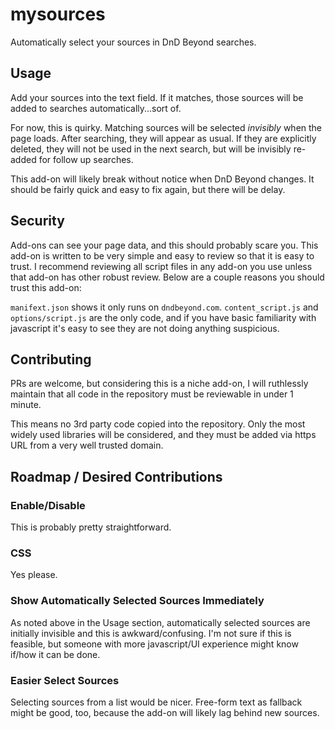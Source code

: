 # mysources
Automatically select your sources in DnD Beyond searches.

## Usage
Add your sources into the text field. If it matches, those sources will be added to searches automatically...sort of.

For now, this is quirky. Matching sources will be selected _invisibly_ when the page loads. After searching, they will appear as usual. If they are explicitly deleted, they will not be used in the next search, but will be invisibly re-added for follow up searches.

This add-on will likely break without notice when DnD Beyond changes. It should be fairly quick and easy to fix again, but there will be delay.

## Security
Add-ons can see your page data, and this should probably scare you. This add-on is written to be very simple and easy to review so that it is easy to trust. I recommend reviewing all script files in any add-on you use unless that add-on has other robust review. Below are a couple reasons you should trust this add-on:

`manifext.json` shows it only runs on `dndbeyond.com`.
`content_script.js` and `options/script.js` are the only code, and if you have basic familiarity with javascript it's easy to see they are not doing anything suspicious.

## Contributing
PRs are welcome, but considering this is a niche add-on, I will ruthlessly maintain that all code in the repository must be reviewable in under 1 minute.

This means no 3rd party code copied into the repository. Only the most widely used libraries will be considered, and they must be added via https URL from a very well trusted domain.

## Roadmap / Desired Contributions

### Enable/Disable
This is probably pretty straightforward.

### CSS
Yes please.

### Show Automatically Selected Sources Immediately
As noted above in the Usage section, automatically selected sources are initially invisible and this is awkward/confusing. I'm not sure if this is feasible, but someone with more javascript/UI experience might know if/how it can be done.

### Easier Select Sources
Selecting sources from a list would be nicer. Free-form text as fallback might be good, too, because the add-on will likely lag behind new sources.

